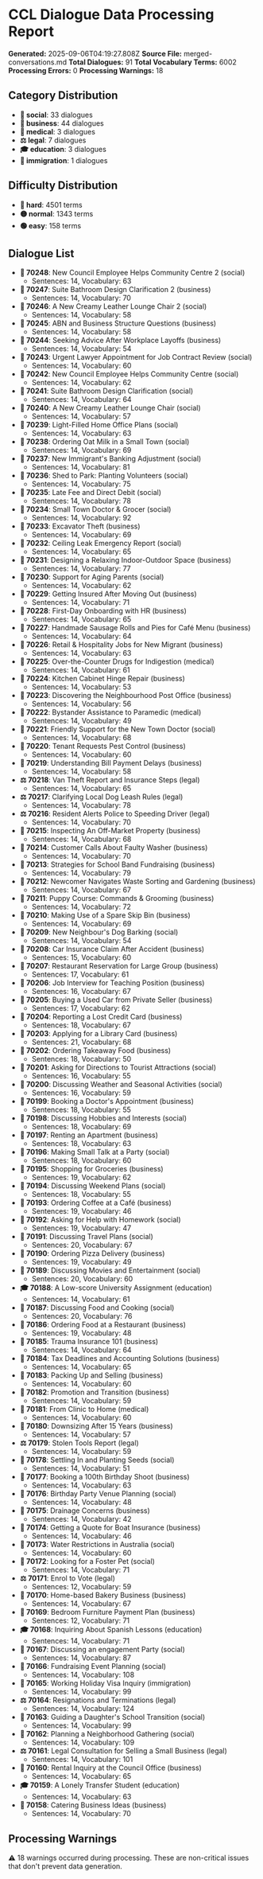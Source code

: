 # CCL Dialogue Data Processing Report

**Generated:** 2025-09-06T04:19:27.808Z
**Source File:** merged-conversations.md
**Total Dialogues:** 91
**Total Vocabulary Terms:** 6002
**Processing Errors:** 0
**Processing Warnings:** 18

## Category Distribution

- **👥 social**: 33 dialogues
- **💼 business**: 44 dialogues
- **🏥 medical**: 3 dialogues
- **⚖️ legal**: 7 dialogues
- **🎓 education**: 3 dialogues
- **🛂 immigration**: 1 dialogues

## Difficulty Distribution

- **🔴 hard**: 4501 terms
- **🟡 normal**: 1343 terms
- **🟢 easy**: 158 terms

## Dialogue List

- **👥 70248**: New Council Employee Helps Community Centre 2 (social)
  - Sentences: 14, Vocabulary: 63
- **💼 70247**: Suite Bathroom Design Clarification 2 (business)
  - Sentences: 14, Vocabulary: 70
- **👥 70246**: A New Creamy Leather Lounge Chair 2 (social)
  - Sentences: 14, Vocabulary: 58
- **💼 70245**: ABN and Business Structure Questions (business)
  - Sentences: 14, Vocabulary: 58
- **💼 70244**: Seeking Advice After Workplace Layoffs (business)
  - Sentences: 14, Vocabulary: 54
- **👥 70243**: Urgent Lawyer Appointment for Job Contract Review (social)
  - Sentences: 14, Vocabulary: 60
- **👥 70242**: New Council Employee Helps Community Centre (social)
  - Sentences: 14, Vocabulary: 62
- **👥 70241**: Suite Bathroom Design Clarification (social)
  - Sentences: 14, Vocabulary: 64
- **👥 70240**: A New Creamy Leather Lounge Chair (social)
  - Sentences: 14, Vocabulary: 57
- **👥 70239**: Light-Filled Home Office Plans (social)
  - Sentences: 14, Vocabulary: 63
- **👥 70238**: Ordering Oat Milk in a Small Town (social)
  - Sentences: 14, Vocabulary: 69
- **👥 70237**: New Immigrant's Banking Adjustment (social)
  - Sentences: 14, Vocabulary: 81
- **👥 70236**: Shed to Park: Planting Volunteers (social)
  - Sentences: 14, Vocabulary: 75
- **👥 70235**: Late Fee and Direct Debit (social)
  - Sentences: 14, Vocabulary: 78
- **👥 70234**: Small Town Doctor & Grocer (social)
  - Sentences: 14, Vocabulary: 92
- **💼 70233**: Excavator Theft (business)
  - Sentences: 14, Vocabulary: 69
- **👥 70232**: Ceiling Leak Emergency Report (social)
  - Sentences: 14, Vocabulary: 65
- **💼 70231**: Designing a Relaxing Indoor-Outdoor Space (business)
  - Sentences: 14, Vocabulary: 77
- **👥 70230**: Support for Aging Parents (social)
  - Sentences: 14, Vocabulary: 62
- **💼 70229**: Getting Insured After Moving Out (business)
  - Sentences: 14, Vocabulary: 71
- **💼 70228**: First-Day Onboarding with HR (business)
  - Sentences: 14, Vocabulary: 65
- **💼 70227**: Handmade Sausage Rolls and Pies for Café Menu (business)
  - Sentences: 14, Vocabulary: 64
- **💼 70226**: Retail & Hospitality Jobs for New Migrant (business)
  - Sentences: 14, Vocabulary: 63
- **🏥 70225**: Over-the-Counter Drugs for Indigestion (medical)
  - Sentences: 14, Vocabulary: 61
- **💼 70224**: Kitchen Cabinet Hinge Repair (business)
  - Sentences: 14, Vocabulary: 53
- **💼 70223**: Discovering the Neighbourhood Post Office (business)
  - Sentences: 14, Vocabulary: 56
- **🏥 70222**: Bystander Assistance to Paramedic (medical)
  - Sentences: 14, Vocabulary: 49
- **👥 70221**: Friendly Support for the New Town Doctor (social)
  - Sentences: 14, Vocabulary: 68
- **💼 70220**: Tenant Requests Pest Control (business)
  - Sentences: 14, Vocabulary: 60
- **💼 70219**: Understanding Bill Payment Delays (business)
  - Sentences: 14, Vocabulary: 58
- **⚖️ 70218**: Van Theft Report and Insurance Steps (legal)
  - Sentences: 14, Vocabulary: 65
- **⚖️ 70217**: Clarifying Local Dog Leash Rules (legal)
  - Sentences: 14, Vocabulary: 78
- **⚖️ 70216**: Resident Alerts Police to Speeding Driver (legal)
  - Sentences: 14, Vocabulary: 70
- **💼 70215**: Inspecting An Off-Market Property (business)
  - Sentences: 14, Vocabulary: 68
- **💼 70214**: Customer Calls About Faulty Washer (business)
  - Sentences: 14, Vocabulary: 70
- **💼 70213**: Strategies for School Band Fundraising (business)
  - Sentences: 14, Vocabulary: 79
- **💼 70212**: Newcomer Navigates Waste Sorting and Gardening (business)
  - Sentences: 14, Vocabulary: 67
- **💼 70211**: Puppy Course: Commands & Grooming (business)
  - Sentences: 14, Vocabulary: 72
- **💼 70210**: Making Use of a Spare Skip Bin (business)
  - Sentences: 14, Vocabulary: 69
- **👥 70209**: New Neighbour's Dog Barking (social)
  - Sentences: 14, Vocabulary: 54
- **💼 70208**: Car Insurance Claim After Accident (business)
  - Sentences: 15, Vocabulary: 60
- **💼 70207**: Restaurant Reservation for Large Group (business)
  - Sentences: 17, Vocabulary: 61
- **💼 70206**: Job Interview for Teaching Position (business)
  - Sentences: 16, Vocabulary: 67
- **💼 70205**: Buying a Used Car from Private Seller (business)
  - Sentences: 17, Vocabulary: 62
- **💼 70204**: Reporting a Lost Credit Card (business)
  - Sentences: 18, Vocabulary: 67
- **💼 70203**: Applying for a Library Card (business)
  - Sentences: 21, Vocabulary: 68
- **💼 70202**: Ordering Takeaway Food (business)
  - Sentences: 18, Vocabulary: 50
- **👥 70201**: Asking for Directions to Tourist Attractions (social)
  - Sentences: 16, Vocabulary: 55
- **👥 70200**: Discussing Weather and Seasonal Activities (social)
  - Sentences: 16, Vocabulary: 59
- **💼 70199**: Booking a Doctor's Appointment (business)
  - Sentences: 18, Vocabulary: 55
- **👥 70198**: Discussing Hobbies and Interests (social)
  - Sentences: 18, Vocabulary: 69
- **💼 70197**: Renting an Apartment (business)
  - Sentences: 18, Vocabulary: 63
- **👥 70196**: Making Small Talk at a Party (social)
  - Sentences: 18, Vocabulary: 60
- **💼 70195**: Shopping for Groceries (business)
  - Sentences: 19, Vocabulary: 62
- **👥 70194**: Discussing Weekend Plans (social)
  - Sentences: 18, Vocabulary: 55
- **💼 70193**: Ordering Coffee at a Café (business)
  - Sentences: 19, Vocabulary: 46
- **👥 70192**: Asking for Help with Homework (social)
  - Sentences: 19, Vocabulary: 47
- **👥 70191**: Discussing Travel Plans (social)
  - Sentences: 20, Vocabulary: 67
- **💼 70190**: Ordering Pizza Delivery (business)
  - Sentences: 19, Vocabulary: 49
- **👥 70189**: Discussing Movies and Entertainment (social)
  - Sentences: 20, Vocabulary: 60
- **🎓 70188**: A Low-score University Assignment (education)
  - Sentences: 14, Vocabulary: 61
- **👥 70187**: Discussing Food and Cooking (social)
  - Sentences: 20, Vocabulary: 76
- **💼 70186**: Ordering Food at a Restaurant (business)
  - Sentences: 19, Vocabulary: 48
- **💼 70185**: Trauma Insurance 101 (business)
  - Sentences: 14, Vocabulary: 64
- **💼 70184**: Tax Deadlines and Accounting Solutions (business)
  - Sentences: 14, Vocabulary: 65
- **💼 70183**: Packing Up and Selling (business)
  - Sentences: 14, Vocabulary: 60
- **💼 70182**: Promotion and Transition (business)
  - Sentences: 14, Vocabulary: 59
- **🏥 70181**: From Clinic to Home (medical)
  - Sentences: 14, Vocabulary: 60
- **💼 70180**: Downsizing After 15 Years (business)
  - Sentences: 14, Vocabulary: 57
- **⚖️ 70179**: Stolen Tools Report (legal)
  - Sentences: 14, Vocabulary: 59
- **👥 70178**: Settling In and Planting Seeds (social)
  - Sentences: 14, Vocabulary: 51
- **💼 70177**: Booking a 100th Birthday Shoot (business)
  - Sentences: 14, Vocabulary: 63
- **👥 70176**: Birthday Party Venue Planning (social)
  - Sentences: 14, Vocabulary: 48
- **💼 70175**: Drainage Concerns (business)
  - Sentences: 14, Vocabulary: 42
- **💼 70174**: Getting a Quote for Boat Insurance (business)
  - Sentences: 14, Vocabulary: 46
- **👥 70173**: Water Restrictions in Australia (social)
  - Sentences: 14, Vocabulary: 60
- **👥 70172**: Looking for a Foster Pet (social)
  - Sentences: 14, Vocabulary: 71
- **⚖️ 70171**: Enrol to Vote (legal)
  - Sentences: 12, Vocabulary: 59
- **💼 70170**: Home-based Bakery Business (business)
  - Sentences: 14, Vocabulary: 67
- **💼 70169**: Bedroom Furniture Payment Plan (business)
  - Sentences: 12, Vocabulary: 71
- **🎓 70168**: Inquiring About Spanish Lessons (education)
  - Sentences: 14, Vocabulary: 71
- **👥 70167**: Discussing an engagement Party (social)
  - Sentences: 14, Vocabulary: 87
- **👥 70166**: Fundraising Event Planning (social)
  - Sentences: 14, Vocabulary: 108
- **🛂 70165**: Working Holiday Visa Inquiry (immigration)
  - Sentences: 14, Vocabulary: 99
- **⚖️ 70164**: Resignations and Terminations (legal)
  - Sentences: 14, Vocabulary: 124
- **👥 70163**: Guiding a Daughter's School Transition (social)
  - Sentences: 14, Vocabulary: 99
- **👥 70162**: Planning a Neighborhood Gathering (social)
  - Sentences: 14, Vocabulary: 109
- **⚖️ 70161**: Legal Consultation for Selling a Small Business (legal)
  - Sentences: 14, Vocabulary: 101
- **💼 70160**: Rental Inquiry at the Council Office (business)
  - Sentences: 14, Vocabulary: 65
- **🎓 70159**: A Lonely Transfer Student (education)
  - Sentences: 14, Vocabulary: 63
- **💼 70158**: Catering Business Ideas (business)
  - Sentences: 14, Vocabulary: 70

## Processing Warnings

⚠️  18 warnings occurred during processing.
These are non-critical issues that don't prevent data generation.

